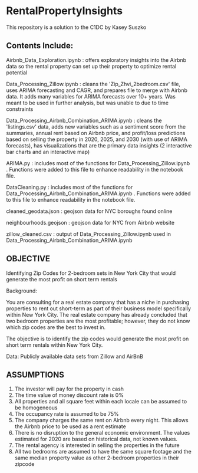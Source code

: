 # RentalPropertyInsights
This repository is a solution to the C1DC by Kasey Suszko

## Contents Include:

Airbnb_Data_Exploration.ipynb : offers exploratory insights into the Airbnb data so the rental property can set up their property to optimize rental potential

Data_Processing_Zillow.ipynb : cleans the 'Zip_Zhvi_2bedroom.csv' file, uses ARIMA forecasting and CAGR, and prepares file to merge with Airbnb data. It adds many variables for ARIMA forecasts over 10+ years. Was meant to be used in further analysis, but was unable to due to time constraints

Data_Processing_Airbnb_Combination_ARIMA.ipynb : cleans the 'listings.csv' data, adds new variables such as a sentiment score from the summaries, annual rent based on Airbnb price, and profit/loss predictions based on selling the property in 2020, 2025, and 2030 (with use of ARIMA forecasts), has visualizations that are the primary data insights (2 interactive bar charts and an interactive map)

ARIMA.py : includes most of the functions for Data_Processing_Zillow.ipynb . Functions were added to this file to enhance readability in the notebook file.

DataCleaning.py : includes most of the functions for Data_Processing_Airbnb_Combination_ARIMA.ipynb . Functions were added to this file to enhance readability in the notebook file.

cleaned_geodata.json : geojson data for NYC boroughs found online

neighbourhoods.geojson : geojson data for NYC from Airbnb website

zillow_cleaned.csv : output of Data_Processing_Zillow.ipynb used in Data_Processing_Airbnb_Combination_ARIMA.ipynb

## OBJECTIVE
Identifying Zip Codes for 2-bedroom sets in New York City that would generate the most profit on short term rentals

Background:

You are consulting for a real estate company that has a niche in purchasing properties to rent out short-term as part of their business model specifically within New York City. The real estate company has already concluded that two bedroom properties are the most profitable; however, they do not know which zip codes are the best to invest in.

The objective is to identify the zip codes would generate the most profit on short term rentals within New York City.

Data: Publicly available data sets from Zillow and AirBnB

## ASSUMPTIONS
1. The investor will pay for the property in cash 
2. The time value of money discount rate is 0% 
3. All properties and all square feet within each locale can be assumed to be homogeneous 
4. The occupancy rate is assumed to be 75%
5. The company charges the same rent on Airbnb every night. This allows the Airbnb price to be used as a rent estimate
6. There is no disruption to the general economic environment. The values estimated for 2020 are based on historical data, not known values.
7. The rental agency is interested in selling the properties in the future
8. All two bedrooms are assumed to have the same square footage and the same median property value as other 2-bedroom properties in their zipcode
